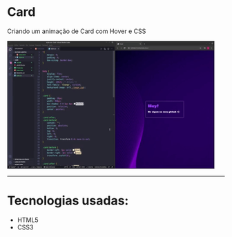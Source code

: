 # Card
 Criando um animação de Card com Hover e CSS 

<img src="2021.gif">

---

<h1> Tecnologias usadas:</h1>
    <ul>
      <li> HTML5  </li>
       <li> CSS3 </li>
        
    
